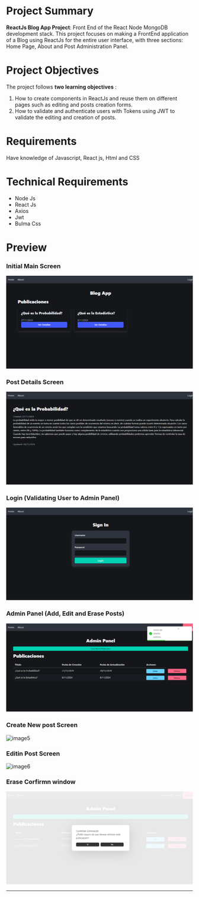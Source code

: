 # Project Summary

**ReactJs Blog App Project**: Front End of the React Node MongoDB development stack. This project focuses on making a FrontEnd application of a Blog using ReactJs for the entire user interface, with three sections: Home Page, About and Post Administration Panel.

# Project Objectives

The project follows **two learning objectives** :

1. How to create components in ReactJs and reuse them on different pages such as editing and posts creation forms.
2. How to validate and authenticate users with Tokens using JWT to validate the editing and creation of posts.

# Requirements

Have knowledge of Javascript, React js,  Html and CSS

# Technical Requirements

- Node Js
- React Js
- Axios
- Jwt
- Bulma Css

# Preview

### Initial Main Screen 

![image](2024-11-29_1.png)

### Post Details Screen
![image2](2024-11-29_2.png)

### Login (Validating User to Admin Panel)
![image3](2024-11-29_3.png)

### Admin Panel (Add, Edit and Erase Posts)
![image4](2024-11-29_4.png)

### Create New post Screen
![image5](2024-11-19_5.png)

### Editin Post Screen
![image6](2024-11-19_6.png)

### Erase Corfirmn window
![image7](2024-11-29_7.png)

***
